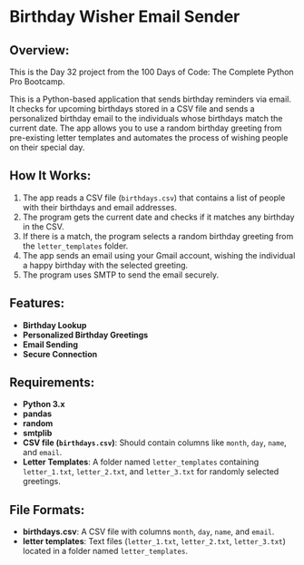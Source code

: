 # **Birthday Wisher Email Sender**

## **Overview:**
This is the Day 32 project from the 100 Days of Code: The Complete Python Pro Bootcamp.

This is a Python-based application that sends birthday reminders via email. It checks for upcoming birthdays stored in a CSV file and sends a personalized birthday email to the individuals whose birthdays match the current date. The app allows you to use a random birthday greeting from pre-existing letter templates and automates the process of wishing people on their special day.

## **How It Works:**
1. The app reads a CSV file (`birthdays.csv`) that contains a list of people with their birthdays and email addresses.
2. The program gets the current date and checks if it matches any birthday in the CSV.
3. If there is a match, the program selects a random birthday greeting from the `letter_templates` folder.
4. The app sends an email using your Gmail account, wishing the individual a happy birthday with the selected greeting.
5. The program uses SMTP to send the email securely.

## **Features:**
- **Birthday Lookup**
- **Personalized Birthday Greetings**
- **Email Sending**
- **Secure Connection**

## **Requirements:**
- **Python 3.x**
- **pandas** 
- **random** 
- **smtplib** 
- **CSV file (`birthdays.csv`)**: Should contain columns like `month`, `day`, `name`, and `email`.
- **Letter Templates**: A folder named `letter_templates` containing `letter_1.txt`, `letter_2.txt`, and `letter_3.txt` for randomly selected greetings.

## **File Formats:**

* **birthdays.csv**: A CSV file with columns `month`, `day`, `name`, and `email`.
* **letter templates**: Text files (`letter_1.txt`, `letter_2.txt`, `letter_3.txt`) located in a folder named `letter_templates`.

